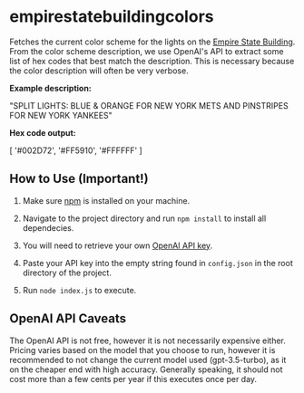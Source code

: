 # empirestatebuildingcolors
Fetches the current color scheme for the lights on the [Empire State Building](https://www.esbnyc.com). From the color scheme description, we use OpenAI's API to extract some list of hex codes that best match the description. This is necessary because the color description will often be very verbose.

**Example description:**

"SPLIT LIGHTS: BLUE & ORANGE FOR NEW YORK METS AND PINSTRIPES FOR NEW YORK YANKEES"

**Hex code output:**

[ '#002D72', '#FF5910', '#FFFFFF' ]

## How to Use (Important!)
1. Make sure [npm](https://docs.npmjs.com/downloading-and-installing-node-js-and-npm) is installed on your machine.

2. Navigate to the project directory and run `npm install` to install all dependecies.

3. You will need to retrieve your own [OpenAI API key](https://openai.com/blog/openai-api).

4. Paste your API key into the empty string found in `config.json` in the root directory of the project.

5. Run `node index.js` to execute.


## OpenAI API Caveats
The OpenAI API is not free, however it is not necessarily expensive either. Pricing varies based on the model that you choose to run, however it is recommended to not change the current model used (gpt-3.5-turbo), as it on the cheaper end with high accuracy. Generally speaking, it should not cost more than a few cents per year if this executes once per day. 
